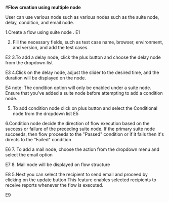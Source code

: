 ﻿#**Flow creation using multiple node**
 
 User can use various node such as various nodes such as the suite node, delay, condition, and email node. 
 
 1.Create a flow using suite node . 
   E1
 
 2. Fill the necessary fields, such as test case name, browser, environment, and version, and  add the test cases.
    
   E2
 3.To add a delay node, click the plus button and choose the delay node from the dropdown  list
 
   E3
 4.Click on the delay node, adjust the slider to the desired time, and the duration will be displayed on the node. 
 
   E4
 note: The condition option will only be enabled under a suite node. Ensure that you've added a suite node before attempting to add a condition node.
 
 5. To add condition node click on plus button and select the Conditional node from the dropdown list
   E5
 
 6.Condition node decide the direction of flow execution based on the success or failure of the preceding suite node. If the primary suite node succeeds, then flow proceeds to the "Passed" condition or if it fails then it's  directs to the "Failed" condition
  
  E6
  7. To add a mail node, choose the action from the dropdown menu and select the email option 
  
  E7
  8.   Mail node will be displayed on flow structure 
  
  E8
  5.Next you can select the recipient to send email and proceed by clicking on the update button  This feature enables selected recipients to receive reports whenever the flow is executed.
  
  E9
 

